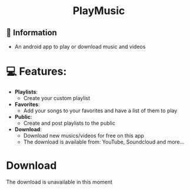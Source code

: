 <h1 align="center">PlayMusic</h1>
  
## 📗 Information

* An android app to play or download music and videos

# 💻 Features:
- **Playlists**:
  - Create your custom playlist
- **Favorites**:
  - Add your songs to your favorites and have a list of them to play
- **Public**:
  - Create and post playlists to the public
- **Download**:
  - Download new musics/videos for free on this app
  - The download is available from: YouTube, Soundcloud and more...

# Download

The download is unavailable in this moment